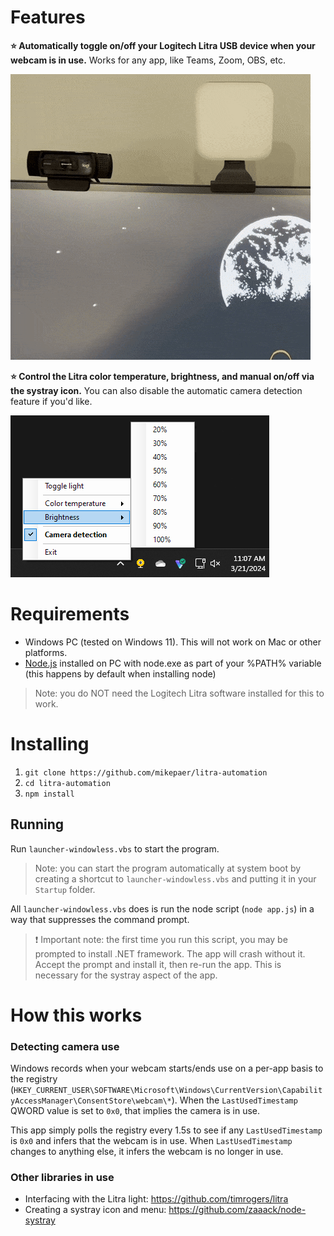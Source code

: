 # Features
**⭐ Automatically toggle on/off your Logitech Litra USB device when your webcam is in use.** Works for any app, like Teams, Zoom, OBS, etc.

![Demo of Litra camera detection automation](readme-pictures/demo.gif)

**⭐ Control the Litra color temperature, brightness, and manual on/off via the systray icon.** You can also disable the automatic camera detection feature if you'd like.

![Systray screenshot showing options Toggle Light, Color Temp, Brightness, and Camera Detection options](readme-pictures/systray.png)


# Requirements
* Windows PC (tested on Windows 11). This will not work on Mac or other platforms.
* [Node.js](https://nodejs.org/en/download) installed on PC with node.exe as part of your %PATH% variable (this happens by default when installing node)

> Note: you do NOT need the Logitech Litra software installed for this to work.

# Installing
1. `git clone https://github.com/mikepaer/litra-automation`
2. `cd litra-automation`
3. `npm install`

## Running
Run `launcher-windowless.vbs` to start the program. 
> Note: you can start the program automatically at system boot by creating a shortcut to `launcher-windowless.vbs` and putting it in your `Startup` folder.

All `launcher-windowless.vbs` does is run the node script (`node app.js`) in a way that suppresses the command prompt.

> ❗ Important note: the first time you run this script, you may be prompted to install .NET framework. The app will crash without it. Accept the prompt and install it, then re-run the app. This is necessary for the systray aspect of the app.

# How this works
### Detecting camera use
Windows records when your webcam starts/ends use on a per-app basis to the registry (`HKEY_CURRENT_USER\SOFTWARE\Microsoft\Windows\CurrentVersion\CapabilityAccessManager\ConsentStore\webcam\*`). When the `LastUsedTimestamp` QWORD value is set to `0x0`, that implies the camera is in use.

This app simply polls the registry every 1.5s to see if any `LastUsedTimestamp` is `0x0` and infers that the webcam is in use. When `LastUsedTimestamp` changes to anything else, it infers the webcam is no longer in use. 

### Other libraries in use
* Interfacing with the Litra light: https://github.com/timrogers/litra
* Creating a systray icon and menu: https://github.com/zaaack/node-systray
